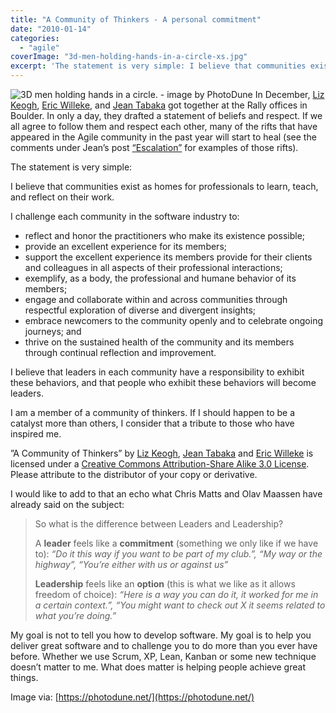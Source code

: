 ```yaml
---
title: "A Community of Thinkers - A personal commitment"
date: "2010-01-14"
categories: 
  - "agile"
coverImage: "3d-men-holding-hands-in-a-circle-xs.jpg"
excerpt: 'The statement is very simple: I believe that communities exist as homes for professionals'
---
```


![3D men holding hands in a circle. - image by PhotoDune](src/content/blog/a-community-of-thinkers-a-personal-commitment/images/3d-men-holding-hands-in-a-circle-xs.jpg) In December, [Liz Keogh](https://lizkeogh.com/2009/12/07/a-community-of-thinkers/), [Eric Willeke](https://manicprogrammer.com/cs/blogs/willeke/archive/2009/12/06/a-community-of-thinkers.aspx), and [Jean Tabaka](https://www.rallydev.com/agileblog/2009/12/a-community-of-thinkers/) got together at the Rally offices in Boulder. In only a day, they drafted a statement of beliefs and respect. If we all agree to follow them and respect each other, many of the rifts that have appeared in the Agile community in the past year will start to heal (see the comments under Jean’s post [“Escalation”](https://www.rallydev.com/agileblog/2009/12/escalation-is-killing-our-healthy-conflict-in-agile/) for examples of those rifts).

The statement is very simple:

I believe that communities exist as homes for professionals to learn, teach, and reflect on their work.

I challenge each community in the software industry to:

- reflect and honor the practitioners who make its existence possible;
- provide an excellent experience for its members;
- support the excellent experience its members provide for their clients and colleagues in all aspects of their professional interactions;
- exemplify, as a body, the professional and humane behavior of its members;
- engage and collaborate within and across communities through respectful exploration of diverse and divergent insights;
- embrace newcomers to the community openly and to celebrate ongoing journeys; and
- thrive on the sustained health of the community and its members through continual reflection and improvement.

I believe that leaders in each community have a responsibility to exhibit these behaviors, and that people who exhibit these behaviors will become leaders.

I am a member of a community of thinkers. If I should happen to be a catalyst more than others, I consider that a tribute to those who have inspired me.

”A Community of Thinkers” by [Liz Keogh](https://lizkeogh.com/2009/12/07/a-community-of-thinkers/), [Jean Tabaka](https://www.rallydev.com/agileblog/2009/12/a-community-of-thinkers/) and [Eric Willeke](https://manicprogrammer.com/cs/blogs/willeke/archive/2009/12/06/a-community-of-thinkers.aspx) is licensed under a [Creative Commons Attribution-Share Alike 3.0 License](https://creativecommons.org/licenses/by-sa/3.0/us/). Please attribute to the distributor of your copy or derivative.

I would like to add to that an echo what Chris Matts and Olav Maassen have already said on the subject:

> So what is the difference between Leaders and Leadership?
> 
> A **leader** feels like a **commitment** (something we only like if we have to): _“Do it this way if you want to be part of my club.”, “My way or the highway”, “You’re either with us or against us”_
> 
> **Leadership** feels like an **option** (this is what we like as it allows freedom of choice): _“Here is a way you can do it, it worked for me in a certain context.”, “You might want to check out X it seems related to what you’re doing.”_

My goal is not to tell you how to develop software. My goal is to help you deliver great software and to challenge you to do more than you ever have before. Whether we use Scrum, XP, Lean, Kanban or some new technique doesn’t matter to me. What does matter is helping people achieve great things.

Image via: [https://photodune.net/](https://photodune.net/)
